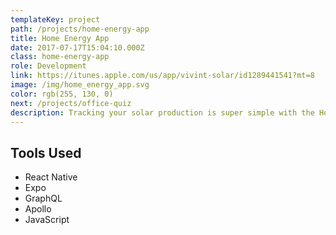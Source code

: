 ```yaml
---
templateKey: project
path: /projects/home-energy-app
title: Home Energy App
date: 2017-07-17T15:04:10.000Z
class: home-energy-app
role: Development
link: https://itunes.apple.com/us/app/vivint-solar/id1289441541?mt=8
image: /img/home_energy_app.svg
color: rgb(255, 130, 0)
next: /projects/office-quiz
description: Tracking your solar production is super simple with the Home Energy app. Monitor production down to the hour, day, week, month, or year. See how much carbon you’ve offset. And contact our support team – all from the magical glass rectangle in your hand.
---
```


<!-- ![home energy app](/img/home-energy-app.png) -->

## Tools Used

* React Native
* Expo
* GraphQL
* Apollo
* JavaScript
